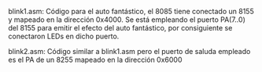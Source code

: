 blink1.asm: Código para el auto fantástico, el 8085 tiene conectado un 8155 y mapeado en la dirección 0x4000.
Se está empleando el puerto PA(7..0) del 8155 para emitir el efecto del auto fantástico, por consiguiente se conectaron LEDs en dicho puerto.

blink2.asm: Código similar a blink1.asm pero el puerto de saluda empleado es el PA de un 8255 mapeado en la dirección 0x6000
